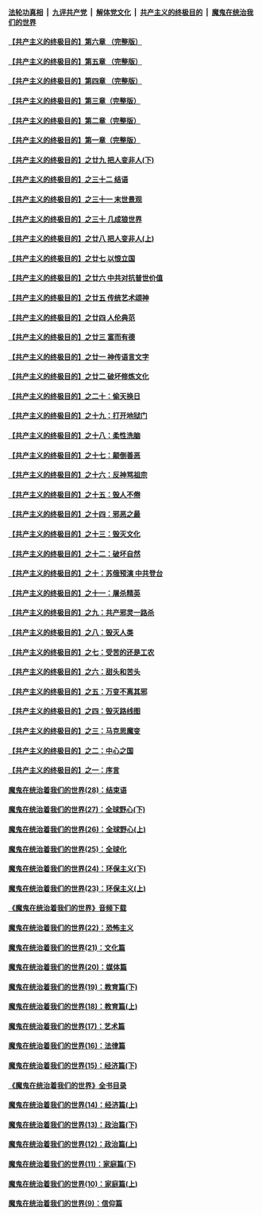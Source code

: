 ####  [法轮功真相](../../../../basic/blob/master/README.md?t=04170301) &nbsp;|&nbsp; [九评共产党](../../../../9ping.md/blob/master/README.md?t=04170301) &nbsp;|&nbsp; [解体党文化](../../../../jtdwh.md/blob/master/README.md?t=04170301)  &nbsp;|&nbsp; [共产主义的终极目的](../../../../gczydzjmd.md/blob/master/README.md?t=04170301) &nbsp;|&nbsp; [魔鬼在统治我们的世界](../../../../mgztzwmdsj.md/blob/master/README.md?t=04170301) 

#### [【共产主义的终极目的】第六章 （完整版）](../pages/nsc422/n11428913.md?t=04170301) 

#### [【共产主义的终极目的】第五章 （完整版）](../pages/nsc422/n11428912.md?t=04170301) 

#### [【共产主义的终极目的】第四章 （完整版）](../pages/nsc422/n11428907.md?t=04170301) 

#### [【共产主义的终极目的】第三章（完整版）](../pages/nsc422/n11428848.md?t=04170301) 

#### [【共产主义的终极目的】第二章（完整版）](../pages/nsc422/n11428831.md?t=04170301) 

#### [【共产主义的终极目的】第一章（完整版）](../pages/nsc422/n11417651.md?t=04170301) 

#### [【共产主义的终极目的】之廿九 把人变非人(下)](../pages/nsc422/n11344140.md?t=04170301) 

#### [【共产主义的终极目的】之三十二 结语](../pages/nsc422/n11360535.md?t=04170301) 

#### [【共产主义的终极目的】之三十一 末世景观](../pages/nsc422/n11351129.md?t=04170301) 

#### [【共产主义的终极目的】之三十 几成狼世界](../pages/nsc422/n11348280.md?t=04170301) 

#### [【共产主义的终极目的】之廿八 把人变非人(上)](../pages/nsc422/n11340492.md?t=04170301) 

#### [【共产主义的终极目的】之廿七 以恨立国](../pages/nsc422/n11336944.md?t=04170301) 

#### [【共产主义的终极目的】之廿六 中共对抗普世价值](../pages/nsc422/n11324785.md?t=04170301) 

#### [【共产主义的终极目的】之廿五 传统艺术颂神](../pages/nsc422/n11296396.md?t=04170301) 

#### [【共产主义的终极目的】之廿四 人伦典范](../pages/nsc422/n11296397.md?t=04170301) 

#### [【共产主义的终极目的】之廿三 富而有德](../pages/nsc422/n11283598.md?t=04170301) 

#### [【共产主义的终极目的】之廿一 神传语言文字](../pages/nsc422/n11263265.md?t=04170301) 

#### [【共产主义的终极目的】之廿二 破坏修炼文化](../pages/nsc422/n11245728.md?t=04170301) 

#### [【共产主义的终极目的】之二十：偷天换日](../pages/nsc422/n11238846.md?t=04170301) 

#### [【共产主义的终极目的】之十九：打开地狱门](../pages/nsc422/n11206376.md?t=04170301) 

#### [【共产主义的终极目的】之十八：柔性洗脑](../pages/nsc422/n11199994.md?t=04170301) 

#### [【共产主义的终极目的】之十七：颠倒善恶](../pages/nsc422/n11179782.md?t=04170301) 

#### [【共产主义的终极目的】之十六：反神骂祖宗](../pages/nsc422/n11166798.md?t=04170301) 

#### [【共产主义的终极目的】之十五：毁人不倦](../pages/nsc422/n11166792.md?t=04170301) 

#### [【共产主义的终极目的】之十四：邪恶之最](../pages/nsc422/n11150249.md?t=04170301) 

#### [【共产主义的终极目的】之十三：毁灭文化](../pages/nsc422/n11135227.md?t=04170301) 

#### [【共产主义的终极目的】之十二：破坏自然](../pages/nsc422/n11135214.md?t=04170301) 

#### [【共产主义的终极目的】之十：苏俄预演 中共登台](../pages/nsc422/n11118424.md?t=04170301) 

#### [【共产主义的终极目的】之十一：屠杀精英](../pages/nsc422/n11118442.md?t=04170301) 

#### [【共产主义的终极目的】之九：共产邪灵一路杀](../pages/nsc422/n11114139.md?t=04170301) 

#### [【共产主义的终极目的】之八：毁灭人类](../pages/nsc422/n11108503.md?t=04170301) 

#### [【共产主义的终极目的】之七：受苦的还是工农](../pages/nsc422/n11101809.md?t=04170301) 

#### [【共产主义的终极目的】之六：甜头和苦头](../pages/nsc422/n11096971.md?t=04170301) 

#### [【共产主义的终极目的】之五：万变不离其邪](../pages/nsc422/n11091285.md?t=04170301) 

#### [【共产主义的终极目的】之四：毁灭路线图](../pages/nsc422/n11086284.md?t=04170301) 

#### [【共产主义的终极目的】之三：马克思魔变](../pages/nsc422/n11061941.md?t=04170301) 

#### [【共产主义的终极目的】之二：中心之国](../pages/nsc422/n11047728.md?t=04170301) 

#### [【共产主义的终极目的】之一：序言](../pages/nsc422/n11086077.md?t=04170301) 

#### [魔鬼在统治着我们的世界(28)：结束语](../pages/nsc422/n10936246.md?t=04170301) 

#### [魔鬼在统治着我们的世界(27)：全球野心(下)](../pages/nsc422/n10928319.md?t=04170301) 

#### [魔鬼在统治着我们的世界(26)：全球野心(上)](../pages/nsc422/n10900318.md?t=04170301) 

#### [魔鬼在统治着我们的世界(25)：全球化](../pages/nsc422/n10788205.md?t=04170301) 

#### [魔鬼在统治着我们的世界(24)：环保主义(下)](../pages/nsc422/n10695307.md?t=04170301) 

#### [魔鬼在统治着我们的世界(23)：环保主义(上)](../pages/nsc422/n10688613.md?t=04170301) 

#### [《魔鬼在统治着我们的世界》音频下载](../pages/nsc422/n10635553.md?t=04170301) 

#### [魔鬼在统治着我们的世界(22)：恐怖主义](../pages/nsc422/n10614727.md?t=04170301) 

#### [魔鬼在统治着我们的世界(21)：文化篇](../pages/nsc422/n10597706.md?t=04170301) 

#### [魔鬼在统治着我们的世界(20)：媒体篇](../pages/nsc422/n10586579.md?t=04170301) 

#### [魔鬼在统治着我们的世界(19)：教育篇(下)](../pages/nsc422/n10564808.md?t=04170301) 

#### [魔鬼在统治着我们的世界(18)：教育篇(上)](../pages/nsc422/n10526970.md?t=04170301) 

#### [魔鬼在统治着我们的世界(17)：艺术篇](../pages/nsc422/n10499093.md?t=04170301) 

#### [魔鬼在统治着我们的世界(16)：法律篇](../pages/nsc422/n10485969.md?t=04170301) 

#### [魔鬼在统治着我们的世界(15)：经济篇(下)](../pages/nsc422/n10469975.md?t=04170301) 

#### [《魔鬼在统治着我们的世界》全书目录](../pages/nsc422/n10464261.md?t=04170301) 

#### [魔鬼在统治着我们的世界(14)：经济篇(上)](../pages/nsc422/n10457370.md?t=04170301) 

#### [魔鬼在统治着我们的世界(13)：政治篇(下)](../pages/nsc422/n10448270.md?t=04170301) 

#### [魔鬼在统治着我们的世界(12)：政治篇(上)](../pages/nsc422/n10444576.md?t=04170301) 

#### [魔鬼在统治着我们的世界(11)：家庭篇(下)](../pages/nsc422/n10440961.md?t=04170301) 

#### [魔鬼在统治着我们的世界(10)：家庭篇(上)](../pages/nsc422/n10435448.md?t=04170301) 

#### [魔鬼在统治着我们的世界(9)：信仰篇](../pages/nsc422/n10432159.md?t=04170301) 

